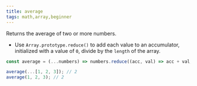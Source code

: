 ```yaml
---
title: average
tags: math,array,beginner
---
```


Returns the average of two or more numbers.

- Use `Array.prototype.reduce()` to add each value to an accumulator, initialized with a value of `0`, divide by the `length` of the array.

```js
const average = (...numbers) => numbers.reduce((acc, val) => acc + val, 0) / numbers.length;
```

```js
average(...[1, 2, 3]); // 2
average(1, 2, 3); // 2
```
